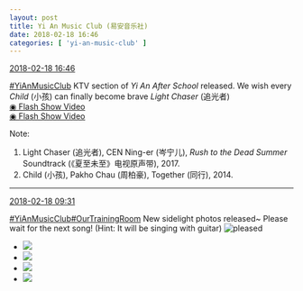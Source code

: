 ```yaml
---
layout: post
title: Yi An Music Club (易安音乐社)
date: 2018-02-18 16:46
categories: [ 'yi-an-music-club' ]
---
```


<div class="weibo-info">
  <a href="https://weibo.com/6094546964/G3HmREW2z">2018-02-18 16:46</a>
</div>

[#YiAnMusicClub](https://weibo.com/p/100808beae2e3e05b17b64f63ebedca39f19b2/super_index) KTV section of *Yi An After School* released. We wish every *Child* (小孩) can finally become brave *Light Chaser* (追光者)  
[◉ Flash Show Video](http://www.miaopai.com/show/yc~6CEvrn27pEIWKB61WSEcgsxx38SXy9xyGRg__.htm)  
[◉ Flash Show Video](http://www.miaopai.com/show/mXF49DgoPug9NaNnMEgDDsVty4eV0K2vzMKHIw__.htm)

<!-- more -->

Note:
1. Light Chaser (追光者), CEN Ning-er (岑宁儿), *Rush to the Dead Summer* Soundtrack (《夏至未至》电视原声带), 2017.
1. Child (小孩), Pakho Chau (周柏豪), Together (同行), 2014.

---

<div class="weibo-info">
  <a href="https://weibo.com/6094546964/G3Ewdwo6h">2018-02-18 09:31</a>
</div>

[#YiAnMusicClub](https://weibo.com/p/100808beae2e3e05b17b64f63ebedca39f19b2/super_index)[#OurTrainingRoom](https://weibo.com/p/100808980da3b9682ac1e47ba4bdf6540b7a03) New sidelight photos released~ Please wait for the next song! (Hint: It will be singing with guitar) ![pleased](https://img.t.sinajs.cn/t4/appstyle/expression/ext/normal/0b/tootha_org.gif)

<!-- more -->

<ul class="weibo-pic-list-2">
  <li class="weibo-pic">
    <a href="http://wx1.sinaimg.cn/mw690/006Es64Aly1fokcg6xgvuj32dh3k7kjm.jpg"><img src="http://wx1.sinaimg.cn/thumb150/006Es64Aly1fokcg6xgvuj32dh3k7kjm.jpg"/></a>
  </li>
  <li class="weibo-pic">
    <a href="http://wx1.sinaimg.cn/mw690/006Es64Aly1fokcfynby2j32kw3vcx6r.jpg"><img src="http://wx1.sinaimg.cn/thumb150/006Es64Aly1fokcfynby2j32kw3vcx6r.jpg"/></a>
  </li>
  <li class="weibo-pic">
    <a href="http://wx1.sinaimg.cn/mw690/006Es64Aly1fokcg1kufyj326r3a5kjm.jpg"><img src="http://wx1.sinaimg.cn/thumb150/006Es64Aly1fokcg1kufyj326r3a5kjm.jpg"/></a>
  </li>
  <li class="weibo-pic">
    <a href="http://wx3.sinaimg.cn/mw690/006Es64Aly1fokcg5ilbcj33vc2kw1l2.jpg"><img src="http://wx3.sinaimg.cn/thumb150/006Es64Aly1fokcg5ilbcj33vc2kw1l2.jpg"/></a>
  </li>
</ul>
